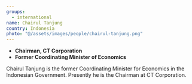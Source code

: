 ```yaml
---
groups:
  - international
name: Chairul Tanjung
country: Indonesia
photo: "@/assets/images/people/chairul-tanjung.png"
---
```


- **Chairman, CT Corporation**
- **Former Coordinating Minister of Economics**

Chairul Tanjung is the former Coordinating Minister for Economics in the Indonesian Government. Presently he is the Chairman at CT Corporation.
